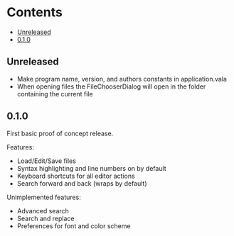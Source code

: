 Contents
========
- [Unreleased](#unreleased)
- [0.1.0](#0.1.0)

## Unreleased
* Make program name, version, and authors constants in application.vala
* When opening files the FileChooserDialog will open in the folder containing
  the current file

## 0.1.0
First basic proof of concept release.

Features:
* Load/Edit/Save files
* Syntax highlighting and line numbers on by default
* Keyboard shortcuts for all editor actions
* Search forward and back (wraps by default)

Unimplemented features:
* Advanced search
* Search and replace
* Preferences for font and color scheme

